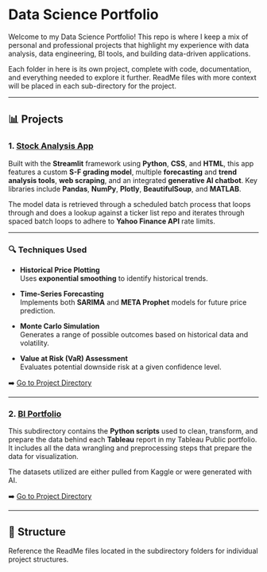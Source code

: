 # Data Science Portfolio

Welcome to my Data Science Portfolio! This repo is where I keep a mix of personal and professional projects that highlight my experience with data analysis, data engineering, BI tools, and building data-driven applications.

Each folder in here is its own project, complete with code, documentation, and everything needed to explore it further. ReadMe files with more context will be placed in each sub-directory for the project.

---

## 📊 Projects

### 1. [Stock Analysis App](./stock_analysis_app)

Built with the **Streamlit** framework using **Python**, **CSS**, and **HTML**, this app features a custom **S-F grading model**, multiple **forecasting** and **trend analysis tools**, **web scraping**, and an integrated **generative AI chatbot**. Key libraries include **Pandas**, **NumPy**, **Plotly**, **BeautifulSoup**, and **MATLAB**.

The model data is retrieved through a scheduled batch process that loops through and does a lookup against a ticker list repo and iterates through spaced batch loops to adhere to **Yahoo Finance API** rate limits.

---

### 🔍 Techniques Used

- **Historical Price Plotting**  
  Uses **exponential smoothing** to identify historical trends.

- **Time-Series Forecasting**  
  Implements both **SARIMA** and **META Prophet** models for future price prediction.

- **Monte Carlo Simulation**  
  Generates a range of possible outcomes based on historical data and volatility.

- **Value at Risk (VaR) Assessment**  
  Evaluates potential downside risk at a given confidence level.

➡️ [Go to Project Directory](./stock_analysis_app)

---

### 2. [BI Portfolio](./bi-portfolio)

This subdirectory contains the **Python scripts** used to clean, transform, and prepare the data behind each **Tableau** report in my Tableau Public portfolio. It includes all the data wrangling and preprocessing steps that prepare the data for visualization.

The datasets utilized are either pulled from Kaggle or were generated with AI.

➡️ [Go to Project Directory](./bi-portfolio)

---

## 📁 Structure

Reference the ReadMe files located in the subdirectory folders for individual project structures.
